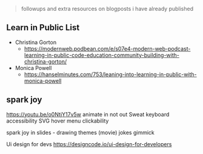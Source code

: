 > followups and extra resources on blogposts i have already published

## Learn in Public List

- Christina Gorton
	- https://modernweb.podbean.com/e/s07e4-modern-web-podcast-learning-in-public-code-education-community-building-with-christina-gorton/
- Monica Powell
	- https://hanselminutes.com/753/leaning-into-learning-in-public-with-monica-powell 

## spark joy

https://youtu.be/o0NtjY17v5w
animate in not out
Sweat keyboard accessibility
SVG hover menu clickability

spark joy in slides -
drawing
themes (movie)
jokes
 gimmick 

Ui design for devs https://designcode.io/ui-design-for-developers
